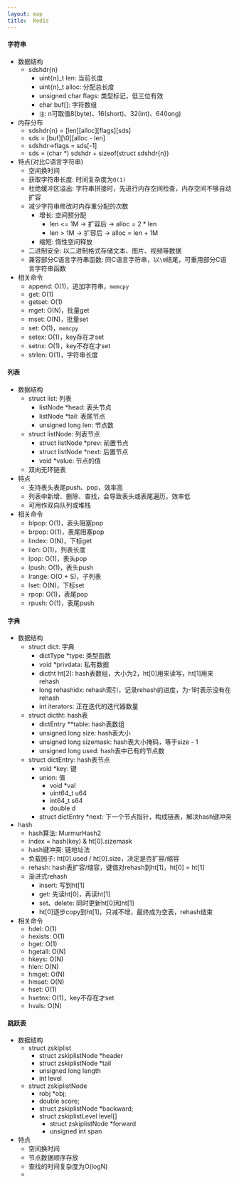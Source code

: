 ```yaml
---
layout: map
title:  Redis
---
```


#### 字符串

* 数据结构
    * sdshdr{n}
        * uint{n}_t len: 当前长度
        * uint{n}_t alloc: 分配总长度
        * unsigned char flags: 类型标记，低三位有效
        * char buf[]: 字符数组
        * `注`: n可取值8(byte)、16(short)、32(int)、64(long)
* 内存分布
    * sdshdr{n} = [len][alloc][flags][sds]
    * sds = [buf][\0][alloc - len]
    * sdshdr->flags = sds[-1]
    * sds = (char *) sdshdr + sizeof(struct sdshdr{n})
* 特点(对比C语言字符串)
    * 空间换时间
    * 获取字符串长度: 时间复杂度为`O(1)`
    * 杜绝缓冲区溢出: 字符串拼接时，先进行内存空间检查，内存空间不够自动扩容
    * 减少字符串修改时内存重分配的次数
        * 增长: 空间预分配
            * len <= 1M -> 扩容后 -> alloc = 2 * len
            * len > 1M -> 扩容后 -> alloc = len + 1M
        * 缩短: 惰性空间释放
    * 二进制安全: 以二进制格式存储文本、图片、视频等数据
    * 兼容部分C语言字符串函数: 同C语言字符串，以`\0`结尾，可重用部分C语言字符串函数
* 相关命令
    * append: O(1)，追加字符串，`memcpy`
    * get: O(1)
    * getset: O(1)
    * mget: O(N)，批量get
    * mset: O(N)，批量set
    * set: O(1)，`memcpy`
    * setex: O(1)，key存在才set
    * setnx: O(1)，key不存在才set
    * strlen: O(1)，字符串长度

#### 列表

* 数据结构
    * struct list: 列表
        * listNode *head: 表头节点
        * listNode *tail: 表尾节点
        * unsigned long len: 节点数
    * struct listNode: 列表节点
        * struct listNode *prev: 前置节点
        * struct listNode *next: 后置节点
        * void *value: 节点的值
    * 双向无环链表
* 特点
    * 支持表头表尾push、pop，效率高
    * 列表中新增、删除、查找，会导致表头或表尾遍历，效率低
    * 可用作双向队列或堆栈
* 相关命令
    * blpop: O(1)，表头阻塞pop
    * brpop: O(1)，表尾阻塞pop
    * lindex: O(N)，下标get
    * llen: O(1)，列表长度
    * lpop: O(1)，表头pop
    * lpush: O(1)，表头push
    * lrange: O(O + S)，子列表
    * lset: O(N)，下标set
    * rpop: O(1)，表尾pop
    * rpush: O(1)，表尾push

#### 字典

* 数据结构
    * struct dict: 字典
        * dictType *type: 类型函数
        * void *privdata: 私有数据
        * dictht ht[2]: hash表数组，大小为2，ht[0]用来读写，ht[1]用来rehash
        * long rehashidx: rehash索引，记录rehash的进度，为-1时表示没有在rehash
        * int iterators: 正在迭代的迭代器数量
    * struct dictht: hash表
        * dictEntry **table: hash表数组
        * unsigned long size: hash表大小
        * unsigned long sizemask: hash表大小掩码，等于size - 1
        * unsigned long used: hash表中已有的节点数
    * struct dictEntry: hash表节点
        * void *key: 键
        * union: 值
            * void *val
            * uint64_t u64
            * int64_t s64
            * double d
        * struct dictEntry *next: 下一个节点指针，构成链表，解决hash键冲突
* hash
    * hash算法: MurmurHash2
    * index = hash(key) & ht[0].sizemask
    * hash键冲突: 链地址法
    * 负载因子: ht[0].used / ht[0].size，决定是否扩容/缩容
    * rehash: hash表扩容/缩容，键值对rehash到ht[1]，ht[0] = ht[1]
    * 渐进式rehash
        * insert: 写到ht[1]
        * get: 先读ht[0]，再读ht[1]
        * set、delete: 同时更新ht[0]和ht[1]
        * ht[0]逐步copy到ht[1]，只减不增，最终成为空表，rehash结束
* 相关命令
    * hdel: O(1)
    * hexists: O(1)
    * hget: O(1)
    * hgetall: O(N)
    * hkeys: O(N)
    * hlen: O(N)
    * hmget: O(N)
    * hmset: O(N)
    * hset: O(1)
    * hsetnx: O(1)，key不存在才set
    * hvals: O(N)

#### 跳跃表

* 数据结构
    * struct zskiplist
        * struct zskiplistNode *header
        * struct zskiplistNode *tail
        * unsigned long length
        * int level
    * struct zskiplistNode
        * robj *obj;
        * double score;
        * struct zskiplistNode *backward;
        * struct zskiplistLevel level[]
            * struct zskiplistNode *forward
            * unsigned int span
* 特点
    * 空间换时间
    * 节点数据顺序存放
    * 查找的时间复杂度为O(logN)
    * 
